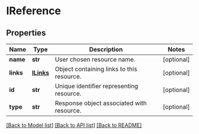 # IReference

## Properties
Name | Type | Description | Notes
------------ | ------------- | ------------- | -------------
**name** | **str** | User chosen resource name. | [optional] 
**links** | [**ILinks**](ILinks.md) | Object containing links to this resource. | [optional] 
**id** | **str** | Unique identifier representing resource. | [optional] 
**type** | **str** | Response object associated with resource. | [optional] 

[[Back to Model list]](../README.md#documentation-for-models) [[Back to API list]](../README.md#documentation-for-api-endpoints) [[Back to README]](../README.md)


